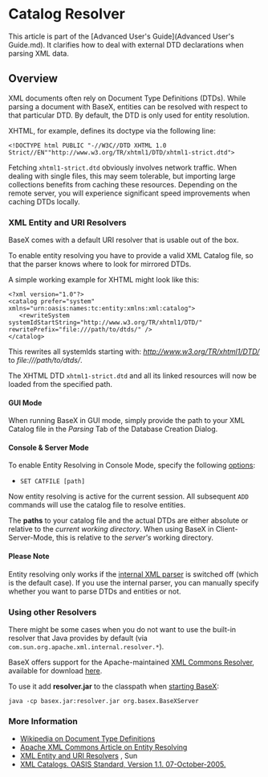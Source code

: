 
# Catalog Resolver
 


 
This article is part of the [Advanced User's Guide](Advanced User's Guide.md). It clarifies how to deal with external DTD declarations when parsing XML data. 

 
## Overview

XML documents often rely on Document Type Definitions (DTDs). While parsing a document with BaseX, entities can be resolved with respect to that particular DTD. By default, the DTD is only used for entity resolution. 


XHTML, for example, defines its doctype via the following line: 


    <!DOCTYPE html PUBLIC "-//W3C//DTD XHTML 1.0 Strict//EN""http://www.w3.org/TR/xhtml1/DTD/xhtml1-strict.dtd"> 


Fetching `xhtml1-strict.dtd` obviously involves network traffic. When dealing with single files, this may seem tolerable, but importing large collections benefits from caching these resources. Depending on the remote server, you will experience significant speed improvements when caching DTDs locally. 


### XML Entity and URI Resolvers 

BaseX comes with a default URI resolver that is usable out of the box. 


To enable entity resolving you have to provide a valid XML Catalog file, so that the parser knows where to look for mirrored DTDs. 


A simple working example for XHTML might look like this: 


    <?xml version="1.0"?>
    <catalog prefer="system" xmlns="urn:oasis:names:tc:entity:xmlns:xml:catalog">
       <rewriteSystem systemIdStartString="http://www.w3.org/TR/xhtml1/DTD/" rewritePrefix="file:///path/to/dtds/" />
    </catalog>


This rewrites all systemIds starting with: _http://www.w3.org/TR/xhtml1/DTD/_ to _file:///path/to/dtds/_. 


The XHTML DTD `xhtml1-strict.dtd` and all its linked resources will now be loaded from the specified path. 


#### GUI Mode

When running BaseX in GUI mode, simply provide the path to your XML Catalog file in the _Parsing_ Tab of the Database Creation Dialog. 


#### Console & Server Mode

To enable Entity Resolving in Console Mode, specify the following [options](Options.md): 

 * `SET CATFILE [path]`

Now entity resolving is active for the current session. All subsequent `ADD` commands will use the catalog file to resolve entities. 


The **paths** to your catalog file and the actual DTDs are either absolute or relative to the _current working directory_. When using BaseX in Client-Server-Mode, this is relative to the _server's_ working directory. 


#### Please Note

Entity resolving only works if the [internal XML parser](Parsers.md#XML_Parsers) is switched off (which is the default case). If you use the internal parser, you can manually specify whether you want to parse DTDs and entities or not. 


### Using other Resolvers 

There might be some cases when you do not want to use the built-in resolver that Java provides by default (via `com.sun.org.apache.xml.internal.resolver.*`). 


BaseX offers support for the Apache-maintained [XML Commons Resolver](http://xml.apache.org/commons), available for download [here](http://xerces.apache.org/mirrors.cgi). 


To use it add **resolver.jar** to the classpath when [starting BaseX](Startup.md): 


    java -cp basex.jar:resolver.jar org.basex.BaseXServer


### More Information 
 * [Wikipedia on Document Type Definitions](http://en.wikipedia.org/wiki/Document_Type_Definition)
 * [Apache XML Commons Article on Entity Resolving](http://xml.apache.org/commons/components/resolver/resolver-article.html)
 * [XML Entity and URI Resolvers](http://java.sun.com/webservices/docs/1.6/jaxb/catalog.html) , Sun 
 * [XML Catalogs. OASIS Standard, Version 1.1. 07-October-2005.](http://www.oasis-open.org/committees/download.php/14810/xml-catalogs.pdf)

